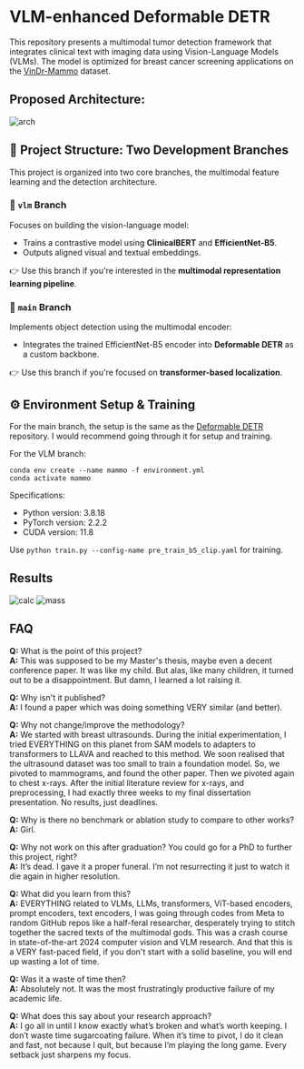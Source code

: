 # VLM-enhanced Deformable DETR

This repository presents a multimodal tumor detection framework that integrates clinical text with imaging data using Vision-Language Models (VLMs). The model is optimized for breast cancer screening applications on the [VinDr-Mammo](https://physionet.org/content/vindr-mammo/) dataset.

## Proposed Architecture:

![arch](https://github.com/user-attachments/assets/72fc0c43-10ba-4d8d-8d8b-9257d58aa80b)


## 🌿 Project Structure: Two Development Branches

This project is organized into two core branches, the multimodal feature learning and the detection architecture.

### 🔹 `vlm` Branch
Focuses on building the vision-language model:
- Trains a contrastive model using **ClinicalBERT** and **EfficientNet-B5**.
- Outputs aligned visual and textual embeddings.

👉 Use this branch if you're interested in the **multimodal representation learning pipeline**.

### 🔹 `main` Branch
Implements object detection using the multimodal encoder:
- Integrates the trained EfficientNet-B5 encoder into **Deformable DETR** as a custom backbone.

👉 Use this branch if you're focused on **transformer-based localization**.

## ⚙️ Environment Setup & Training
For the main branch, the setup is the same as the [Deformable DETR](https://github.com/fundamentalvision/Deformable-DETR) repository. I would recommend going through it for setup and training.

For the VLM branch:
```
conda env create --name mammo -f environment.yml
conda activate mammo
```
Specifications:

- Python version: 3.8.18
- PyTorch version: 2.2.2
- CUDA version: 11.8

Use `python train.py --config-name pre_train_b5_clip.yaml` for training.

## Results

![calc](https://github.com/user-attachments/assets/4c8ee87e-4135-4209-8f80-b758235ba5d1)
![mass](https://github.com/user-attachments/assets/d57d1c62-6837-414a-af5f-bb1977c403c2)

## FAQ

**Q:** What is the point of this project?  
**A:** This was supposed to be my Master's thesis, maybe even a decent conference paper. It was like my child. But alas, like many children, it turned out to be a disappointment. But damn, I learned a lot raising it.  

**Q:** Why isn't it published?  
**A:** I found a paper which was doing something VERY similar (and better).  

**Q:** Why not change/improve the methodology?  
**A:** We started with breast ultrasounds. During the initial experimentation, I tried EVERYTHING on this planet from SAM models to adapters to transformers to LLAVA and reached to this method. We soon realised that the ultrasound dataset was too small to train a foundation model. So, we pivoted to mammograms, and found the other paper. Then we pivoted again to chest x-rays. After the initial literature review for x-rays, and preprocessing, I had exactly three weeks to my final dissertation presentation. No results, just deadlines.  

**Q:** Why is there no benchmark or ablation study to compare to other works? 
**A:** Girl.  

**Q:** Why not work on this after graduation? You could go for a PhD to further this project, right?  
**A:** It’s dead. I gave it a proper funeral. I’m not resurrecting it just to watch it die again in higher resolution.

**Q:** What did you learn from this?  
**A:** EVERYTHING related to VLMs, LLMs, transformers, ViT-based encoders, prompt encoders, text encoders, I was going through codes from Meta to random GitHub repos like a half-feral researcher, desperately trying to stitch together the sacred texts of the multimodal gods. This was a crash course in state-of-the-art 2024 computer vision and VLM research. And that this is a VERY fast-paced field, if you don't start with a solid baseline, you will end up wasting a lot of time.

**Q:** Was it a waste of time then?  
**A:** Absolutely not. It was the most frustratingly productive failure of my academic life.

**Q:** What does this say about your research approach?  
**A:** I go all in until I know exactly what’s broken and what’s worth keeping. I don’t waste time sugarcoating failure. When it’s time to pivot, I do it clean and fast, not because I quit, but because I’m playing the long game. Every setback just sharpens my focus.
